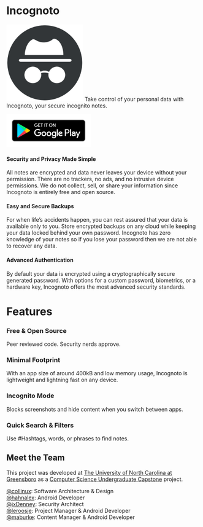 # Incognoto
<img src="https://github.com/Collinux/incognoto/blob/master/images/incognoto.png?raw=true" width="200">
Take control of your personal data with Incognoto, your secure incognito notes.

<a href=""><img src="https://github.com/Collinux/incognoto/blob/master/images/google-play-badge.png?raw=true" width="220"></a>

#### Security and Privacy Made Simple
All notes are encrypted and data never leaves your device without your permission. There are no trackers, no ads, and no intrusive device permissions. We do not collect, sell, or share your information since Incognoto is entirely free and open source.

#### Easy and Secure Backups 
For when life’s accidents happen, you can rest assured that your data is available only to you. Store encrypted backups on any cloud while keeping your data locked behind your own password. Incognoto has zero knowledge of your notes so if you lose your password then we are not able to recover any data.

#### Advanced Authentication
By default your data is encrypted using a cryptographically secure generated password. With options for a custom password, biometrics, or a hardware key, Incognoto offers the most advanced security standards.

# Features
### Free & Open Source
   Peer reviewed code. Security nerds approve.
### Minimal Footprint
   With an app size of around 400kB and low memory usage, Incognoto is lightweight and lightning fast on any device.
### Incognito Mode
   Blocks screenshots and hide content when you switch between apps.
### Quick Search & Filters
   Use #Hashtags, words, or phrases to find notes.

## Meet the Team
This project was developed at [The University of North Carolina at Greensboro](https://www.uncg.edu/) as a [Computer Science Undergraduate Capstone](https://www.uncg.edu/cmp/) project.

<a href="https://github.com/collinux">@collinux</a>: Software Architecture & Design</br>
<a href="https://github.com/hahnalex">@hahnalex</a>: Android Developer</br>
<a href="https://github.com/jxDenney">@jxDenney</a>: Security Architect</br>
<a href="https://github.com/leroosje">@leroosje</a>: Project Manager & Android Developer</br>
<a href="https://github.com/maburke">@maburke</a>: Content Manager & Android Developer</br>
